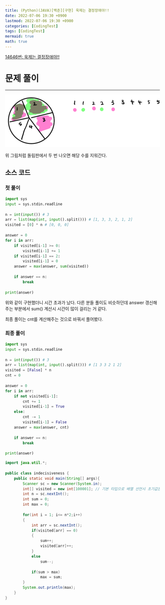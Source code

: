 ```yaml
---
title: (Python)(JAVA)[백준][구현] 욱제는 결정장애야!!
date: 2022-07-06 19:30 +0900
lastmod: 2022-07-06 19:30 +0900
categories: [CodingTest]
tags: [CodingTest]
mermaid: true
math: true
---
```

[14646번: 욱제는 결정장애야!!](https://www.acmicpc.net/problem/14646)

# 문제 풀이

---

![Untitled](/assets/img/2022-07-06-codingtest220706/Untitled.png)

위 그림처럼 돌림판에서 두 번 나오면 해당 수를 지워간다.

## 소스 코드

### 첫 풀이

```python
import sys
input = sys.stdin.readline

n = int(input()) # 3
arr = list(map(int, input().split())) # [1, 3, 3, 2, 1, 2]
visited = [0] * n # [0, 0, 0]

answer = 0
for i in arr:
    if visited[i-1] >= 0:
        visited[i-1] += 1
    if visited[i-1] == 2:
        visited[i-1] = 0
    answer = max(answer, sum(visited))
    
    if answer == n:
        break

print(answer)
```

위와 같이 구현했더니 시간 초과가 났다. 다른 분들 풀이도 비슷하던데 answer 갱신해주는 부분에서 sum() 계산시 시간이 많이 걸리는 거 같다. 

최종 풀이는 cnt를 계산해주는 것으로 바꿔서 풀어봤다.

### 최종 풀이

```python
import sys
input = sys.stdin.readline

n = int(input()) # 3
arr = list(map(int, input().split())) # [1 3 3 2 1 2]
visited = [False] * n 
cnt = 0

answer = 0
for i in arr:
    if not visited[i-1]:
        cnt += 1
        visited[i-1] = True
    else:
        cnt -= 1
        visited[i-1] = False
    answer = max(answer, cnt)
    
    if answer == n:
        break

print(answer)
```

```java
import java.util.*;

public class indecisiveness {
    public static void main(String[] args){
        Scanner sc = new Scanner(System.in);
		int[] visited = new int[100001]; // 기본 타입으로 배열 선언시 초기값은 0
		int n = sc.nextInt();
		int sum = 0;
		int max = 0;
        
		for(int i = 1; i<= n*2;i++)
		{
			int arr = sc.nextInt();
			if(visited[arr] == 0)
			{
				sum++;
				visited[arr]++;
			}
			else
				sum--;
                
			if(sum > max)
				max = sum;
		}
		System.out.println(max);
    }
}

```